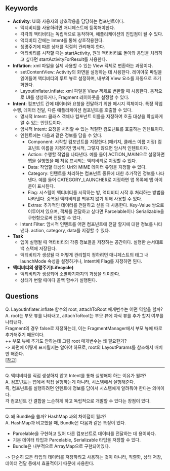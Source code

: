 ## Keywords
- **Activity**: UI와 사용자의 상호작용을 담당하는 컴포넌트이다.
  - 액티비티를 사용하려면 매니페스트에 등록해야한다.
  - 각각의 액티비티는 독립적으로 동작하며, 애플리케이션의 진입점이 될 수 있다.
  - 액티비티 간에는 Intent를 통해 상호작용한다.
  - 생명주기에 따른 상태를 적절히 관리해야 한다.
  - 액티비티를 시작할 때는 startActivity, 원래 액티비티로 돌아와 응답을 처리하고 싶다면 startActivityForResult를 사용한다.
- **Inflation**: xml 파일을 실제 사용할 수 있는 View 객체로 변환하는 과정이다.
  - setContentView: Activity의 화면을 설정하는 데 사용한다. 레이아웃 파일을 읽어들여 액티비티의 루트 뷰로 설정하며, 내부의 View 요소를 자동으로 초기화한다.
  - LayoutInflater.inflate: xml 파일을 View 객체로 변환할 때 사용한다. 동적으로 UI를 생성하거나, Fragment 레이아웃을 설정할 수 있다.
- **Intent**: 컴포넌트 간에 데이터와 요청을 전달하기 위한 메시지 객체이다. 특정 작업 수행, 데이터 전달, 다른 애플리케이션 컴포넌트를 호출할 수 있다.
  - 명시적 Intent: 클래스 객체나 컴포넌트 이름을 지정하여 호출 대상을 확실하게 알 수 있는 인텐트이다.
  - 암시적 Intent: 요청을 처리할 수 있는 적절한 컴포넌트를 호출하는 인텐트이다.
  - 인텐트에는 다음과 같은 정보를 담을 수 있다.
    - Component: 시작할 컴포넌트를 지정한다.(패키지, 클래스 이름 지정) 컴포넌트 이름을 지정하면 명시적, 그렇지 않으면 암시적 인텐트이다.
    - Action: 수행할 작업을 나타낸다. 예를 들어 ACTION_MAIN으로 설정하면 앱을 실행했을 때 처음 표시되는 액티비티로 지정할 수 있다.
    - Data: 작업할 대상의 Uri와 MIME 데이터 유형을 지정할 수 있다.
    - Category: 인텐트를 처리하는 컴포넌트 종류에 대한 추가적인 정보를 나타낸다. 예를 들어 CATEGORY_LAUNCHER로 지정하면 앱 목록에 앱 아이콘이 표시된다.
    - Flag: 시스템이 액티비티를 시작하는 방, 액티비티 시작 후 처리하는 방법을 나타낸다. 중복된 액티비티를 띄우지 않기 위해 사용할 수 있다.
    - Extras: 추가적인 데이터를 전달하고 싶을 때 사용한다. Key-Value 쌍으로 이루어져 있으며, 객체를 전달하고 싶다면 Parcelable이나 Serializable을 구현함으로써 전달할 수 있다.
  - Intent Filter: 암시적 인텐트를 어떤 컴포넌트에 전달 할지에 대한 정보를 나타낸다. action, category, data를 지정할 수 있다.
- **Task**
  - 앱이 실행될 때 액티비티의 각종 정보들을 저장하는 공간이다. 실행한 순서대로 백 스택에 저장된다.
  - 액티비티가 생성될 때 어떻게 관리할지 정하려면 매니페스트의 <activity> 태그 내 launchMode 속성을 설정하거나, Intent에 Flag를 지정하면 된다.
- **액티비티의 생명주기(Lifecycle)**
  - 액티비티가 생성되어 소멸하기까지의 과정을 의미한다.
  - 상태가 변할 때마다 콜백 함수가 실행된다.

## Questions
Q. LayoutInflater.inflate 함수의 root, attachToRoot 매개변수는 어떤 역할을 할까?   
A. root는 부모 뷰를 나타내고, attachToRoot는 부모 뷰에 자식 뷰를 추가 할지 여부를 나타낸다.   
Fragment의 경우 false로 지정하는데, 이는 FragmentManager에서 부모 뷰에 따로 추가해주기 때문이다.   
++ 부모 뷰에 추가도 안하는데 그럼 root 매개변수는 왜 필요한가?   
-> 화면에 어떻게 표시될지는 알아야 하므로, root의 LayoutParams를 참조해서 배치만 해준다.   
[[참고]](https://stackoverflow.com/questions/12567578/what-does-the-layoutinflater-attachtoroot-parameter-mean)   

---

Q. 액티비티를 직접 생성하지 않고 Intent를 통해 실행해야 하는 이유가 뭘까?   
A. 컴포넌트는 앱에서 직접 실행하는게 아니라, 시스템에서 실행해준다.   
즉, 컴포넌트를 실행하려면 인텐트에 정보를 담아서 시스템에게 알려줘야 한다는 의미이다.    
각 컴포넌트 간 결합을 느슨하게 하고 독립적으로 개발할 수 있다는 장점이 있다.   

---

Q. 왜 Bundle을 쓸까? HashMap 과의 차이점이 뭘까?   
A. HashMap과 비교했을 때, Bundle은 다음과 같은 특징이 있다.
- Parcelable을 구현하고 있어 다른 컴포넌트로 데이터를 전달하는 데 용이하다.
- 기본 데이터 타입과 Parcelable, Serializable 타입을 저장할 수 있다. 
- Bundle은 내부적으로 ArrayMap으로 구현되어있다.

-> 단순히 모든 타입의 데이터를 저장하려고 사용하는 것이 아니라, 직렬화, 상태 저장, 데이터 전달 등에서 효율적이기 때문에 사용한다.